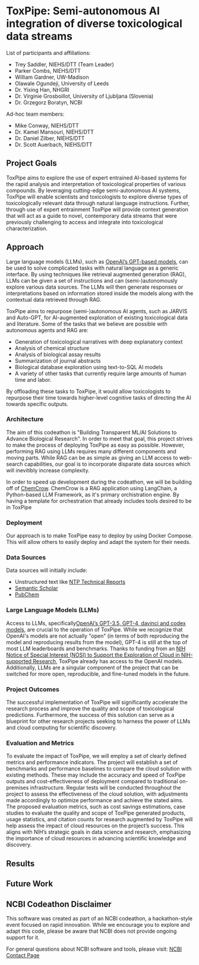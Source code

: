 # ToxPipe: Semi-autonomous AI integration of diverse toxicological data streams

List of participants and affiliations:

- Trey Saddler, NIEHS/DTT (Team Leader)
- Parker Combs, NIEHS/DTT
- William Gardner, UW-Madison
- Olawale Ogundeji, University of Leeds
- Dr. Yixing Han, NHGRI
- Dr. Virginie Grosboillot, University of Ljubljana (Slovenia)
- Dr. Grzegorz Boratyn, NCBI

Ad-hoc team members:

- Mike Conway, NIEHS/DTT
- Dr. Kamel Mansouri, NIEHS/DTT
- Dr. Daniel Zilber, NIEHS/DTT
- Dr. Scott Auerbach, NIEHS/DTT

## Project Goals

ToxPipe aims to explore the use of expert entrained AI-based systems for the rapid analysis and interpretation of toxicological properties of various compounds. By leveraging cutting-edge semi-autonomous AI systems, ToxPipe will enable scientists and toxicologists to explore diverse types of toxicologically relevant data through natural language instructions. Further, through use of expert entrainment ToxPipe will provide context generation that will act as a guide to novel, contemporary data streams that were previously challenging to access and integrate into toxicological characterization.

## Approach

Large language models (LLMs), such as [OpenAI’s GPT-based models](https://openai.com/blog/chatgpt), can be used to solve complicated tasks with natural language as a generic interface. By using techniques like retrieval augmented generation (RAG), LLMs can be given a set of instructions and can (semi-)autonomously explore various data sources. The LLMs will then generate responses or interpretations based on information stored inside the models along with the contextual data retrieved through RAG.

ToxPipe aims to repurpose (semi-)autonomous AI agents, such as JARVIS and Auto-GPT, for AI-augmented exploration of existing toxicological data and literature. Some of the tasks that we believe are possible with autonomous agents and RAG are:

- Generation of toxicological narratives with deep explanatory context
- Analysis of chemical structure
- Analysis of biological assay results
- Summarization of journal abstracts
- Biological database exploration using text-to-SQL AI models
- A variety of other tasks that currently require large amounts of human time and labor.

By offloading these tasks to ToxPipe, it would allow toxicologists to repurpose their time towards higher-level cognitive tasks of directing the AI towards specific outputs.

### Architecture

The aim of this codeathon is "Building Transparent ML/AI Solutions to Advance Biological Research". In order to meet that goal, this project strives to make the process of deploying ToxPipe as easy as possible. However, performing RAG using LLMs requires many different components and moving parts. While RAG can be as simple as giving an LLM access to web-search capabilities, our goal is to incorporate disparate data sources which will inevitibly increase complexity.

In order to speed up development during the codeathon, we will be building off of [ChemCrow](https://github.com/ur-whitelab/chemcrow-public). ChemCrow is a RAG application using LangChain, a Python-based LLM Framework, as it's primary orchistration engine. By having a template for orchestration that already includes tools desired to be in ToxPipe

### Deployment

Our approach is to make ToxPipe easy to deploy by using Docker Compose. This will allow others to easily deploy and adapt the system for their needs.

### Data Sources

Data sources will initially include:

- Unstructured text like [NTP Technical Reports](https://ntp.niehs.nih.gov/publications/reports/index.html?type=Technical+Report)
- [Semantic Scholar](https://www.semanticscholar.org/)
- [PubChem](https://pubchem.ncbi.nlm.nih.gov/)

### Large Language Models (LLMs)

Access to LLMs, specifically[OpenAI’s GPT-3.5, GPT-4, davinci and codex models](https://learn.microsoft.com/en-us/azure/cognitive-services/openai/concepts/models#model-summary-table-and-region-availability), are crucial to the operation of ToxPipe. While we recognize that OpenAI's models are not actually "open" (in terms of both reproducing the model and reproducing results from the model), GPT-4 is still at the top of most LLM leaderboards and benchmarks. Thanks to funding from an [NIH Notice of Special Interest (NOSI) to Support the Exploration of Cloud in NIH-supported Research](https://grants.nih.gov/grants/guide/notice-files/NOT-OD-23-070.html), ToxPipe already has access to the OpenAI models. Additionally, LLMs are a singular component of the project that can be switched for more open, reproducible, and fine-tuned models in the future.

### Project Outcomes

The successful implementation of ToxPipe will significantly accelerate the research process and improve the quality and scope of toxicological predictions. Furthermore, the success of this solution can serve as a blueprint for other research projects seeking to harness the power of LLMs and cloud computing for scientific discovery.

### Evaluation and Metrics

To evaluate the impact of ToxPipe, we will employ a set of clearly defined metrics and performance indicators. The project will establish a set of benchmarks and performance baselines to compare the cloud solution with existing methods. These may include the accuracy and speed of ToxPipe outputs and cost-effectiveness of deployment compared to traditional on-premises infrastructure. Regular tests will be conducted throughout the project to assess the effectiveness of the cloud solution, with adjustments made accordingly to optimize performance and achieve the stated aims. The proposed evaluation metrics, such as cost savings estimations, case studies to evaluate the quality and scope of ToxPipe generated products, usage statistics, and citation counts for research augmented by ToxPipe will help assess the impact of cloud resources on the project’s success. This aligns with NIH’s strategic goals in data science and research, emphasizing the importance of cloud resources in advancing scientific knowledge and discovery.

## Results

## Future Work

## NCBI Codeathon Disclaimer

This software was created as part of an NCBI codeathon, a hackathon-style event focused on rapid innovation. While we encourage you to explore and adapt this code, please be aware that NCBI does not provide ongoing support for it.

For general questions about NCBI software and tools, please visit: [NCBI Contact Page](https://www.ncbi.nlm.nih.gov/home/about/contact/)
